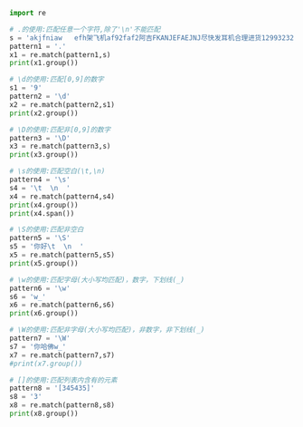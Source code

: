 
<BlogInfo id="754" title="2.常用字符的使用" author="白日梦想猿" pv=0 read_times=0 pre_cost_time="0分42秒" category="正则表达式" tag_list="['正则表达式']" create_time="2020.05.27 17:05:31" update_time="2020.05.27 17:24:42" />

```python
import re

# .的使用:匹配任意一个字符,除了'\n'不能匹配
s = 'akjfniaw   efh架飞机af92faf2阿吉FKANJEFAEJNJ尽快发耳机合理进货12993232'
pattern1 = '.'
x1 = re.match(pattern1,s)
print(x1.group())

# \d的使用:匹配[0,9]的数字
s1 = '9'
pattern2 = '\d'
x2 = re.match(pattern2,s1)
print(x2.group())

# \D的使用:匹配非[0,9]的数字
pattern3 = '\D'
x3 = re.match(pattern3,s)
print(x3.group())

# \s的使用:匹配空白(\t,\n)
pattern4 = '\s'
s4 = '\t  \n  '
x4 = re.match(pattern4,s4)
print(x4.group())
print(x4.span())

# \S的使用:匹配非空白
pattern5 = '\S'
s5 = '你好\t  \n  '
x5 = re.match(pattern5,s5)
print(x5.group())

# \w的使用:匹配字母(大小写均匹配)，数字，下划线(_)
pattern6 = '\w'
s6 = 'w_'
x6 = re.match(pattern6,s6)
print(x6.group())

# \W的使用:匹配非字母(大小写均匹配)，非数字，非下划线(_)
pattern7 = '\W'
s7 = '你哈佛w_'
x7 = re.match(pattern7,s7)
#print(x7.group())

# []的使用:匹配列表内含有的元素
pattern8 = '[345435]'
s8 = '3'
x8 = re.match(pattern8,s8)
print(x8.group())
```
